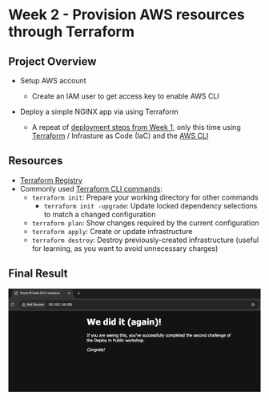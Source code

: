 # Week 2 - Provision AWS resources through Terraform
## Project Overview
- Setup AWS account
  - Create an IAM user to get access key to enable AWS CLI

- Deploy a simple NGINX app via using Terraform
  - A repeat of [deployment steps from Week 1](https://github.com/katiestruthers/Deploy-in-Public/tree/main/Week_1#project-overview), only this time using [Terraform](https://developer.hashicorp.com/terraform) / Infrasture as Code (IaC) and the [AWS CLI](https://aws.amazon.com/cli/)

## Resources
- [Terraform Registry](https://registry.terraform.io/)
- Commonly used [Terraform CLI commands](https://developer.hashicorp.com/terraform/cli/commands):
  - `terraform init`: Prepare your working directory for other commands
    - `terraform init -upgrade`: Update locked dependency selections to match a changed configuration
  - `terraform plan`: Show changes required by the current configuration
  - `terraform apply`: Create or update infrastructure
  - `terraform destroy`: Destroy previously-created infrastructure (useful for learning, as you want to avoid unnecessary charges)

## Final Result
<img src="Week2_Deployment_Success.png" width="750" />